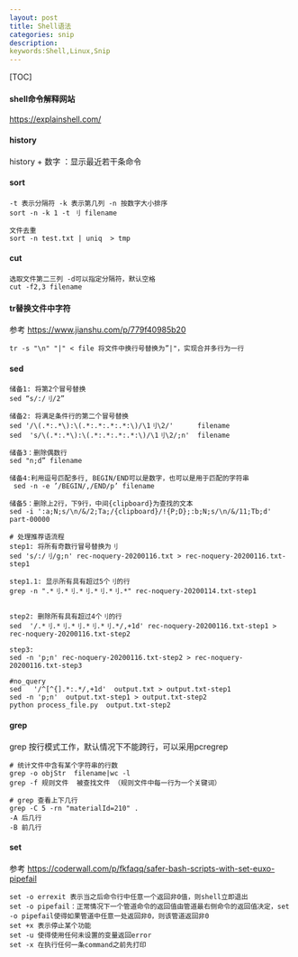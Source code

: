 ```yaml
---
layout: post
title: Shell语法
categories: snip
description:
keywords:Shell,Linux,Snip
---
```



[TOC]

#### shell命令解释网站
https://explainshell.com/ 


#### history
history + 数字 ：显示最近若干条命令
#### sort
```shell
-t 表示分隔符 -k 表示第几列 -n 按数字大小排序
sort -n -k 1 -t 刂 filename

文件去重
sort -n test.txt | uniq  > tmp
```
#### cut
```shell
选取文件第二三列 -d可以指定分隔符，默认空格
cut -f2,3 filename 
```
#### tr替换文件中字符
参考 https://www.jianshu.com/p/779f40985b20
```shell
tr -s "\n" "|" < file 将文件中换行号替换为”|"，实现合并多行为一行

```


#### sed
```shell
储备1: 将第2个冒号替换
sed “s/:/刂/2”

储备2: 将满足条件行的第二个冒号替换
sed '/\(.*:.*\):\(.*:.*:.*:.*:\)/\1刂\2/'      filename
sed  's/\(.*:.*\):\(.*:.*:.*:.*:\)/\1刂\2/;n'  filename

储备3：删除偶数行
sed "n;d” filename

储备4:利用逗号匹配多行, BEGIN/END可以是数字，也可以是用于匹配的字符串
 sed -n -e ’/BEGIN/,/END/p’ filename

储备5：删除上2行，下9行，中间{clipboard}为查找的文本
sed -i ':a;N;s/\n/&/2;Ta;/{clipboard}/!{P;D};:b;N;s/\n/&/11;Tb;d' part-00000
```

```
# 处理推荐语流程
step1: 将所有奇数行冒号替换为刂
sed 's/:/刂/g;n' rec-noquery-20200116.txt > rec-noquery-20200116.txt-step1

step1.1: 显示所有具有超过5个刂的行
grep -n ".*刂.*刂.*刂.*刂.*刂.*" rec-noquery-20200114.txt-step1

 
step2: 删除所有具有超过4个刂的行
sed  '/.*刂.*刂.*刂.*刂.*刂.*/,+1d' rec-noquery-20200116.txt-step1 > rec-noquery-20200116.txt-step2

step3: 
sed -n 'p;n' rec-noquery-20200116.txt-step2 > rec-noquery-20200116.txt-step3
```

```
#no_query
sed   '/^[^{].*:.*/,+1d'  output.txt > output.txt-step1
sed -n 'p;n'  output.txt-step1 > output.txt-step2
python process_file.py  output.txt-step2
```



#### grep 
grep 按行模式工作，默认情况下不能跨行，可以采用pcregrep

```shell
# 统计文件中含有某个字符串的行数
grep -o objStr  filename|wc -l
grep -f 规则文件  被查找文件 （规则文件中每一行为一个关键词）

# grep 查看上下几行
grep -C 5 -rn "materialId=210" .
-A 后几行
-B 前几行
```



#### set
参考 https://coderwall.com/p/fkfaqq/safer-bash-scripts-with-set-euxo-pipefail
```shell
set -o errexit 表示当之后命令行中任意一个返回非0值，则shell立即退出
set -o pipefail：正常情况下一个管道命令的返回值由管道最右侧命令的返回值决定，set -o pipefail使得如果管道中任意一处返回非0，则该管道返回非0
set +x 表示停止某个功能
set -u 使得使用任何未设置的变量返回error
set -x 在执行任何一条command之前先打印
```
